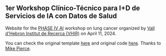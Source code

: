 ## 1er Workshop Clínico-Técnico para I+D de Servicios de IA con Datos de Salud

Website for the [PHASE IV AI](https://www.phase4ai-project.eu/) workshop on lung cancer organized by [Vall d'Hebron Institut de Recerca (VHIR)](https://vhir.vallhebron.com/ca) on April 11, 2024. 

You can check the original template [here](https://mikepierce.github.io/conference-website-template/) and original code [here](https://github.com/mikepierce/conference-website-template). Thanks to [Mike Pierce](https://github.com/mikepierce).
